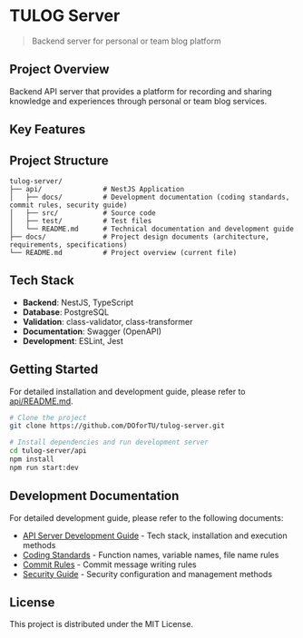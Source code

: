 # TULOG Server

> Backend server for personal or team blog platform

## Project Overview

Backend API server that provides a platform for recording and sharing knowledge and experiences through personal or team blog services.

## Key Features

## Project Structure

```
tulog-server/
├── api/               # NestJS Application
│   ├── docs/          # Development documentation (coding standards, commit rules, security guide)
│   ├── src/           # Source code
│   ├── test/          # Test files
│   └── README.md      # Technical documentation and development guide
├── docs/              # Project design documents (architecture, requirements, specifications)
└── README.md          # Project overview (current file)
```

## Tech Stack

-   **Backend**: NestJS, TypeScript
-   **Database**: PostgreSQL
-   **Validation**: class-validator, class-transformer
-   **Documentation**: Swagger (OpenAPI)
-   **Development**: ESLint, Jest

## Getting Started

For detailed installation and development guide, please refer to [api/README.md](./api/README.md).

```bash
# Clone the project
git clone https://github.com/DOforTU/tulog-server.git

# Install dependencies and run development server
cd tulog-server/api
npm install
npm run start:dev
```

## Development Documentation

For detailed development guide, please refer to the following documents:

-   [API Server Development Guide](./api/README.md) - Tech stack, installation and execution methods
-   [Coding Standards](./api/docs/CODING_STANDARDS.md) - Function names, variable names, file name rules
-   [Commit Rules](./api/docs/COMMIT_RULES.md) - Commit message writing rules
-   [Security Guide](./api/docs/SECURITY.md) - Security configuration and management methods

## License

This project is distributed under the MIT License.
